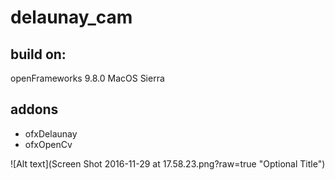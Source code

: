 # delaunay_cam

## build on:

openFrameworks 9.8.0 MacOS Sierra

## addons

- ofxDelaunay
- ofxOpenCv

![Alt text](Screen Shot 2016-11-29 at 17.58.23.png?raw=true "Optional Title")
